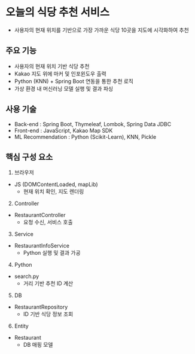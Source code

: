 # 오늘의 식당 추천 서비스
- 사용자의 현재 위치를 기반으로 가장 가까운 식당 10곳을 지도에 시각화하여 추천

## 주요 기능
- 사용자의 현재 위치 기반 식당 추천
- Kakao 지도 위에 마커 및 인포윈도우 출력
- Python (KNN) + Spring Boot 연동을 통한 추천 로직
- 가상 환경 내 머신러닝 모델 실행 및 결과 파싱

## 사용 기술
- Back-end : Spring Boot, Thymeleaf, Lombok, Spring Data JDBC
- Front-end : JavaScript, Kakao Map SDK
- ML Recommendation : Python (Scikit-Learn), KNN, Pickle

## 핵심 구성 요소
1. 브라우저
- JS (DOMContentLoaded, mapLib)
  - 현재 위치 확인, 지도 렌더링

2. Controller
- RestaurantController
  - 요청 수신, 서비스 호출

3. Service
- RestaurantInfoService
  - Python 실행 및 결과 가공

4. Python
- search.py
  - 거리 기반 추천 ID 계산

5. DB
- RestaurantRepository
  - ID 기반 식당 정보 조회

6. Entity
- Restaurant
  - DB 매핑 모델